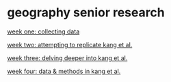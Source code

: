# geography senior research
[week one: collecting data](week_01.md)

[week two: attempting to replicate kang et al.](week_02.md)

[week three: delving deeper into kang et al.](week_03.md)

[week four: data & methods in kang et al.](week_04.md)
